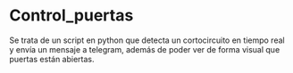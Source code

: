 # Control_puertas

Se trata de un script en python que detecta un cortocircuito en tiempo real y envía un mensaje a telegram, 
además de poder ver de forma visual que puertas están abiertas. 
